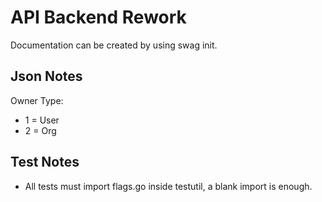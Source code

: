 # API Backend Rework
Documentation can be created by using swag init.

## Json Notes
Owner Type: 
- 1 = User
- 2 = Org

## Test Notes
- All tests must import flags.go inside testutil, a blank import is enough.